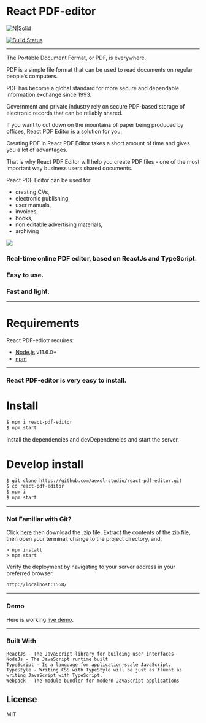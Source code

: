 # React PDF-editor


[![N|Solid](https://cldup.com/dTxpPi9lDf.thumb.png)](https://nodesource.com/products/nsolid)

[![Build Status](https://travis-ci.org/joemccann/dillinger.svg)](https://react-pdf-editor.brh.cloud/)

---

The Portable Document Format, or PDF, is everywhere. 

PDF is a simple file format that can be used to read documents on regular people’s computers. 

PDF has become a global standard for more secure and dependable information exchange since 1993. 

Government and private industry rely on secure PDF-based storage of electronic records that can be reliably shared.

If you want to cut down on the mountains of paper being produced by offices, React PDF Editor is a solution for you. 

Creating PDF in React PDF Editor takes a short amount of time and gives you a lot of advantages. 

That is why React PDF Editor will help you create PDF files - one of the most important way business users shared documents. 


React PDF Editor can be used for:
- creating CVs,
- electronic publishing,
- user manuals,
- invoices,
- books,
- non editable advertising materials,
- archiving

![](/src/assets/ezgif.com-video-to-gif.gif)
 
### Real-time online PDF editor, based on ReactJs and TypeScript.

### Easy to use. 

### Fast and light. 

---

# Requirements

React PDF-ediotr requires: 
- [Node.js](https://nodejs.org/) v11.6.0+ 
- [npm](https://www.npmjs.com/) 

---

### React PDF-editor is very easy to install.

# Install

```sh
$ npm i react-pdf-editor
$ npm start
```
Install the dependencies and devDependencies and start the server.

# Develop install

```sh
$ git clone https://github.com/aexol-studio/react-pdf-editor.git
$ cd react-pdf-editor
$ npm i
$ npm start
```
---
### Not Familiar with Git?

Click [here](https://github.com/aexol-studio/react-pdf-editor.git/) then download the .zip file. Extract the contents of the zip file, then open your terminal, change to the project directory, and:

	> npm install
	> npm start


Verify the deployment by navigating to your server address in your preferred browser.

```sh
http://localhost:1568/
```
---

### Demo


Here is working [live demo](https://react-pdf-editor.brh.cloud/).

---

### Built With

    ReactJs - The JavaScript library for building user interfaces
    NodeJs - The JavaScript runtime built
    TypeScript - Is a language for application-scale JavaScript.
    TypeStyle - Writing CSS with TypeStyle will be just as fluent as writing JavaScript with TypeScript.
    Webpack - The module bundler for modern JavaScript applications


License
----

MIT
